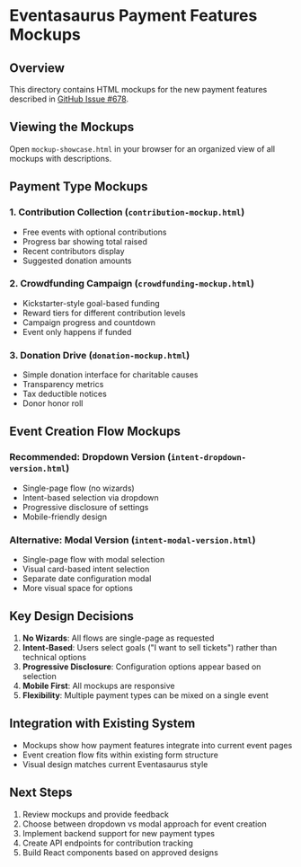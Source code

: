 # Eventasaurus Payment Features Mockups

## Overview
This directory contains HTML mockups for the new payment features described in [GitHub Issue #678](https://github.com/razrfly/eventasaurus/issues/678).

## Viewing the Mockups
Open `mockup-showcase.html` in your browser for an organized view of all mockups with descriptions.

## Payment Type Mockups

### 1. Contribution Collection (`contribution-mockup.html`)
- Free events with optional contributions
- Progress bar showing total raised
- Recent contributors display
- Suggested donation amounts

### 2. Crowdfunding Campaign (`crowdfunding-mockup.html`)
- Kickstarter-style goal-based funding
- Reward tiers for different contribution levels
- Campaign progress and countdown
- Event only happens if funded

### 3. Donation Drive (`donation-mockup.html`)
- Simple donation interface for charitable causes
- Transparency metrics
- Tax deductible notices
- Donor honor roll

## Event Creation Flow Mockups

### Recommended: Dropdown Version (`intent-dropdown-version.html`)
- Single-page flow (no wizards)
- Intent-based selection via dropdown
- Progressive disclosure of settings
- Mobile-friendly design

### Alternative: Modal Version (`intent-modal-version.html`)
- Single-page flow with modal selection
- Visual card-based intent selection
- Separate date configuration modal
- More visual space for options

## Key Design Decisions

1. **No Wizards**: All flows are single-page as requested
2. **Intent-Based**: Users select goals ("I want to sell tickets") rather than technical options
3. **Progressive Disclosure**: Configuration options appear based on selection
4. **Mobile First**: All mockups are responsive
5. **Flexibility**: Multiple payment types can be mixed on a single event

## Integration with Existing System
- Mockups show how payment features integrate into current event pages
- Event creation flow fits within existing form structure
- Visual design matches current Eventasaurus style

## Next Steps
1. Review mockups and provide feedback
2. Choose between dropdown vs modal approach for event creation
3. Implement backend support for new payment types
4. Create API endpoints for contribution tracking
5. Build React components based on approved designs
